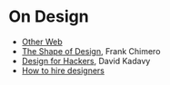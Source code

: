 # On Design

- [Other Web](https://kedzich.com/)
- [The Shape of Design](https://shapeofdesignbook.com), Frank Chimero
- [Design for Hackers](https://www.amazon.com/Design-Hackers-Reverse-Engineering-Beauty/dp/1119998956), David Kadavy
- [How to hire designers](https://medium.com/intercom-inside/how-to-hire-designers-960663e3a3e6)
